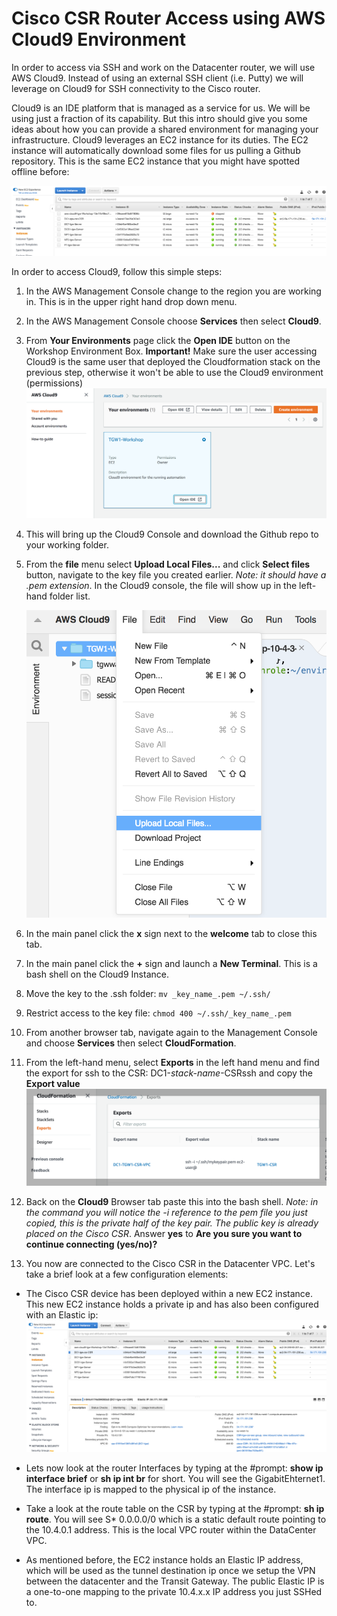 # Cisco CSR Router Access using AWS Cloud9 Environment

In order to access via SSH and work on the Datacenter router, we will use AWS Cloud9. Instead of using an external SSH client (i.e. Putty) we will leverage on Cloud9 for SSH connectivity to the Cisco router.

Cloud9 is an IDE platform that is managed as a service for us. We will be using just a fraction of its capability. But this intro should give you some ideas about how you can provide a shared environment for managing your infrastructure. Cloud9 leverages an EC2 instance for its duties. The EC2 instance will automatically download some files for us pulling a Github repository. This is the same EC2 instance that you might have spotted offline before:

![Cloud 9 Environments](../images/cloud9-ec2_instance.png)


In order to access Cloud9, follow this simple steps:

1. In the AWS Management Console change to the region you are working in. This is in the upper right hand drop down menu.

1. In the AWS Management Console choose **Services** then select **Cloud9**.

1. From **Your Environments** page click the **Open IDE** button on the Workshop Environment Box. **Important!** Make sure the user accessing Cloud9 is the same user that deployed the Cloudformation stack on the previous step, otherwise it won't be able to use the Cloud9 environment (permissions)
![Cloud 9 Environments](../images/cloud9-environments.png)

1. This will bring up the Cloud9 Console and download the Github repo to your working folder.

1. From the **file** menu select **Upload Local Files...** and click **Select files** button, navigate to the key file you created earlier. _Note: it should have a .pem extension_. In the Cloud9 console, the file will show up in the left-hand folder list.
   
   ![Upload file to Cloud9](../images/cloud9-uploadfile.png)

1. In the main panel click the **x** sign next to the **welcome** tab to close this tab.

1. In the main panel click the **+** sign and launch a **New Terminal**. This is a bash shell on the Cloud9 Instance.

1. Move the key to the .ssh folder: `mv _key_name_.pem ~/.ssh/`

1. Restrict access to the key file: `chmod 400 ~/.ssh/_key_name_.pem`

1. From another browser tab, navigate again to the Management Console and choose **Services** then select **CloudFormation**.

1. From the left-hand menu, select **Exports** in the left hand menu and find the export for ssh to the CSR: DC1-_stack-name_-CSRssh and copy the **Export value**
   ![ssh key and ssh to CSR](../images/cloudformation-csrssh.png)

1. Back on the **Cloud9** Browser tab paste this into the bash shell. _Note: in the command you will notice the -i reference to the pem file you just copied, this is the private half of the key pair. The public key is already placed on the Cisco CSR_. Answer **yes** to **Are you sure you want to continue connecting (yes/no)?**

1. You now are connected to the Cisco CSR in the Datacenter VPC. Let's take a brief look at a few configuration elements:

- The Cisco CSR device has been deployed within a new EC2 instance. This new EC2 instance holds a private ip and has also been configured with an Elastic ip:
   ![CSR instance](../images/csr_ec2instance.png)

- Lets now look at the router Interfaces by typing at the #prompt: **show ip interface brief** or **sh ip int br** for short. You will see the GigabitEhternet1. The interface ip is mapped to the physical ip of the instance.

- Take a look at the route table on the CSR by typing at the #prompt: **sh ip route**. You will see S\* 0.0.0.0/0 which is a static default route pointing to the 10.4.0.1 address. This is the local VPC router within the DataCenter VPC. 

- As mentioned before, the EC2 instance holds an Elastic IP address, which will be used as the tunnel destination ip once we setup the VPN between the datacenter and the Transit Gateway. The public Elastic IP is a one-to-one mapping to the private 10.4.x.x IP address you just SSHed to.